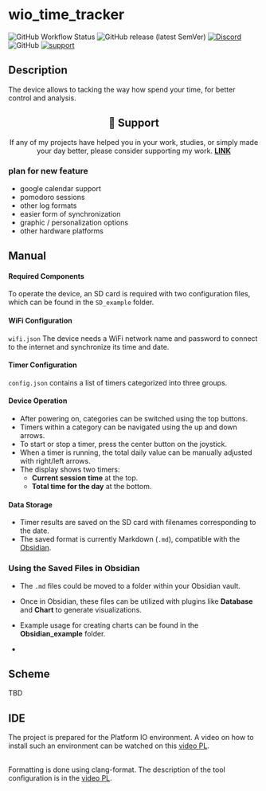 # wio_time_tracker

![GitHub Workflow Status](https://img.shields.io/github/actions/workflow/status/InzynierDomu/wio_time_tracker/main.yml?logo=github&style=flat-square)
![GitHub release (latest SemVer)](https://img.shields.io/github/v/release/InzynierDomu/wio_time_tracker?style=flat-square)
<a href="https://discord.gg/KmW6mHdg">![Discord](https://img.shields.io/discord/815929748882587688?logo=discord&logoColor=green&style=flat-square)</a>
![GitHub](https://img.shields.io/github/license/InzynierDomu/wio_time_tracker?style=flat-square)
<a href="https://tipo.live/p/inzynierdomu">![support](https://img.shields.io/badge/support-tipo.live-yellow?style=flat-square)</a>

## Description 

The device allows to tacking the way how spend your time, for better control and analysis.

<div align="center">
<h2>💖 Support</h2>

<p>If any of my projects have helped you in your work, studies, or simply made your day better, please consider supporting my work. <strong><a href="https://tipo.live/p/inzynierdomu">LINK</a></strong></p>
</div>

### plan for new feature
- google calendar support
- pomodoro sessions
- other log formats
- easier form of synchronization
- graphic / personalization options
- other hardware platforms

## Manual
#### **Required Components**  
To operate the device, an SD card is required with two configuration files, which can be found in the `SD_example` folder.  

#### **WiFi Configuration**  
`wifi.json` The device needs a WiFi network name and password to connect to the internet and synchronize its time and date.  

#### **Timer Configuration**  
`config.json` contains a list of timers categorized into three groups.  

#### **Device Operation**  
- After powering on, categories can be switched using the top buttons.  
- Timers within a category can be navigated using the up and down arrows.  
- To start or stop a timer, press the center button on the joystick.  
- When a timer is running, the total daily value can be manually adjusted with right/left arrows.  
- The display shows two timers:  
  - **Current session time** at the top.  
  - **Total time for the day** at the bottom.  

#### **Data Storage**  
- Timer results are saved on the SD card with filenames corresponding to the date.  
- The saved format is currently Markdown (`.md`), compatible with the <a href="https://obsidian.md/">Obsidian</a>.

### **Using the Saved Files in Obsidian**  
- The `.md` files could be moved to a folder within your Obsidian vault.  
- Once in Obsidian, these files can be utilized with plugins like **Database** and **Chart** to generate visualizations.  


- Example usage for creating charts can be found in the **Obsidian_example** folder.
- 
## Scheme
TBD

## IDE
The project is prepared for the Platform IO environment. A video on how to install such an environment can be watched on this [video PL](https://youtu.be/Em9NuebT2Kc).
<br><br>

Formatting is done using clang-format. The description of the tool configuration is in the [video PL](https://youtu.be/xxuaOG0WjIE).
<br><br>